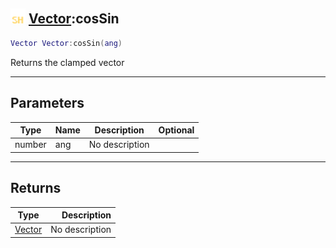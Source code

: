 ## <img src="../../.gitbook/assets/shared.png" width="24" height=24 /> [Vector](https://iaswiki.rawr.dev/readme/vector):cosSin

```lua
Vector Vector:cosSin(ang)
```

Returns the clamped vector

------
## Parameters

| Type   | Name | Description | Optional |
| ------ | ---- | ----------- | -------: |
| number | ang | No description |  |


------
## Returns

| Type   | Description |
| ------ | ----------: |
| [Vector](https://iaswiki.rawr.dev/readme/vector) | No description |

